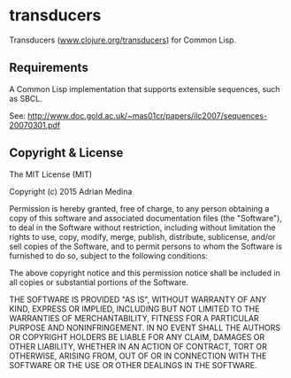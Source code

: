 # transducers

Transducers (www.clojure.org/transducers) for Common Lisp.

## Requirements

A Common Lisp implementation that supports extensible sequences, such as SBCL.

See: http://www.doc.gold.ac.uk/~mas01cr/papers/ilc2007/sequences-20070301.pdf

## Copyright & License

The MIT License (MIT)

Copyright (c) 2015 Adrian Medina

Permission is hereby granted, free of charge, to any person obtaining a copy
of this software and associated documentation files (the "Software"), to deal
in the Software without restriction, including without limitation the rights
to use, copy, modify, merge, publish, distribute, sublicense, and/or sell
copies of the Software, and to permit persons to whom the Software is
furnished to do so, subject to the following conditions:

The above copyright notice and this permission notice shall be included in
all copies or substantial portions of the Software.

THE SOFTWARE IS PROVIDED "AS IS", WITHOUT WARRANTY OF ANY KIND, EXPRESS OR
IMPLIED, INCLUDING BUT NOT LIMITED TO THE WARRANTIES OF MERCHANTABILITY,
FITNESS FOR A PARTICULAR PURPOSE AND NONINFRINGEMENT. IN NO EVENT SHALL THE
AUTHORS OR COPYRIGHT HOLDERS BE LIABLE FOR ANY CLAIM, DAMAGES OR OTHER
LIABILITY, WHETHER IN AN ACTION OF CONTRACT, TORT OR OTHERWISE, ARISING FROM,
OUT OF OR IN CONNECTION WITH THE SOFTWARE OR THE USE OR OTHER DEALINGS IN
THE SOFTWARE.
